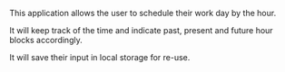 This application allows the user to schedule their work day by the hour.  

It will keep track of the time and indicate past, present and future hour blocks accordingly.

It will save their input in local storage for re-use.
